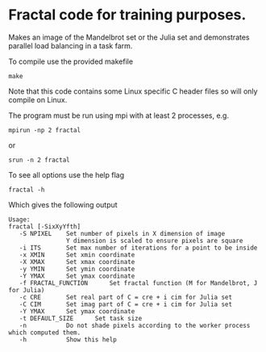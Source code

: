 # Fractal code for training purposes. 

Makes an image of the Mandelbrot set or the Julia set  and demonstrates 
parallel load balancing in a task farm.

To compile use the provided makefile

	make

Note that this code contains some Linux specific C header files so will only compile on Linux.

The program must be run using mpi with at least 2 processes, e.g.

	mpirun -np 2 fractal

or

	srun -n 2 fractal

To see all options use the help flag

	fractal -h

Which gives the following output
~~~
Usage:
fractal [-SixXyYfth]
   -S NPIXEL    Set number of pixels in X dimension of image
                Y dimension is scaled to ensure pixels are square
   -i ITS       Set max number of iterations for a point to be inside
   -x XMIN      Set xmin coordinate
   -X XMAX      Set xmax coordinate
   -y YMIN      Set ymin coordinate
   -Y YMAX      Set ymax coordinate
   -f FRACTAL_FUNCTION      Set fractal function (M for Mandelbrot, J for Julia)
   -c CRE       Set real part of C = cre + i cim for Julia set
   -C CIM       Set imag part of C = cre + i cim for Julia set
   -Y YMAX      Set ymax coordinate
   -t DEFAULT_SIZE      Set task size
   -n           Do not shade pixels according to the worker process which computed them.
   -h           Show this help
~~~


